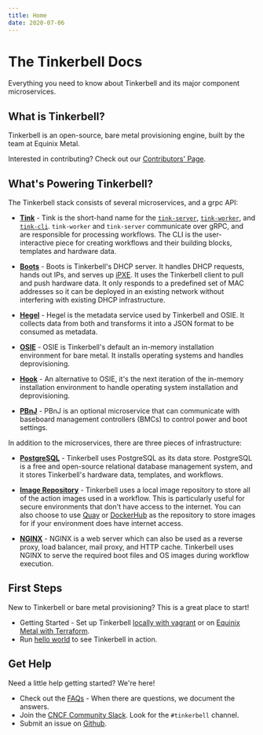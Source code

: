 ```yaml
---
title: Home
date: 2020-07-06
---
```


# The Tinkerbell Docs

Everything you need to know about Tinkerbell and its major component microservices.
​

## What is Tinkerbell?

Tinkerbell is an open-source, bare metal provisioning engine, built by the team at Equinix Metal.

Interested in contributing? Check out our [Contributors' Page](https://tinkerbell.org/community/contributors/).

## What's Powering Tinkerbell?

The Tinkerbell stack consists of several microservices, and a grpc API:

- [**Tink**](https://github.com/tinkerbell/tink) - Tink is the short-hand name for the [`tink-server`](/services/tink-server), [`tink-worker`](/services/tink-worker), and [`tink-cli`](/services/tink-cli). `tink-worker` and `tink-server` communicate over gRPC, and are responsible for processing workflows. The CLI is the user-interactive piece for creating workflows and their building blocks, templates and hardware data.

- [**Boots**](/services/boots) - Boots is Tinkerbell's DHCP server. It handles DHCP requests, hands out IPs, and serves up [iPXE](https://ipxe.org/). It uses the Tinkerbell client to pull and push hardware data. It only responds to a predefined set of MAC addresses so it can be deployed in an existing network without interfering with existing DHCP infrastructure.

- [**Hegel**](/services/hegel) - Hegel is the metadata service used by Tinkerbell and OSIE. It collects data from both and transforms it into a JSON format to be consumed as metadata.

- [**OSIE**](/services/osie) - OSIE is Tinkerbell's default an in-memory installation environment for bare metal. It installs operating systems and handles deprovisioning.

- [**Hook**](https://github.com/tinkerbell/hook#hook) - An alternative to OSIE, it's the next iteration of the in-memory installation environment to handle operating system installation and deprovisioning.

- [**PBnJ**](https://github.com/tinkerbell/pbnj) - PBnJ is an optional microservice that can communicate with baseboard management controllers (BMCs) to control power and boot settings.

In addition to the microservices, there are three pieces of infrastructure:

- [**PostgreSQL**](https://www.postgresql.org/) - Tinkerbell uses PostgreSQL as its data store. PostgreSQL is a free and open-source relational database management system, and it stores Tinkerbell's hardware data, templates, and workflows.

- [**Image Repository**](https://hub.docker.com/_/registry) - Tinkerbell uses a local image repository to store all of the action images used in a workflow. This is particularly useful for secure environments that don't have access to the internet. You can also choose to use [Quay](https://quay.io/) or [DockerHub](https://hub.docker.com/) as the repository to store images for if your environment does have internet access.

- [**NGINX**](https://www.nginx.com/) - NGINX is a web server which can also be used as a reverse proxy, load balancer, mail proxy, and HTTP cache. Tinkerbell uses NGINX to serve the required boot files and OS images during workflow execution.

## First Steps

​New to Tinkerbell or bare metal provisioning? This is a great place to start!

- Getting Started - Set up Tinkerbell [locally with vagrant](/setup/local-vagrant/) or on [Equinix Metal with Terraform](/setup/equinix-metal-terraform/).
- Run [hello world](workflows/hello-world-workflow) to see Tinkerbell in action.​

## Get Help

Need a little help getting started? We're here!

- Check out the [FAQs](https://tinkerbell.org/faq/) - When there are questions, we document the answers.
- Join the [CNCF Community Slack](https://slack.cncf.org/). Look for the `#tinkerbell` channel.
- Submit an issue on [Github](https://github.com/tinkerbell/).
